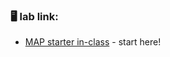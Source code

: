 ### 🖥️ lab link:
- [MAP starter in-class](https://glitch.com/edit/#!/organic-walnut-velvet?path=README.md%3A55%3A13) - start here!




